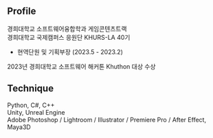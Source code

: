 ## Profile
경희대학교 소프트웨어융합학과 게임콘텐츠트랙  
경희대학교 국제캠퍼스 응원단 KHURS-LA 40기
  - 현역단원 및 기획부장 (2023.5 - 2023.2)

2023년 경희대학교 소프트웨어 해커톤 Khuthon 대상 수상


## Technique
Python, C#, C++  
Unity, Unreal Engine  
Adobe Photoshop / Lightroom / Illustrator / Premiere Pro / After Effect, Maya3D

<!--
**ketchupmustardmayonnaise/ketchupmustardmayonnaise** is a ✨ _special_ ✨ repository because its `README.md` (this file) appears on your GitHub profile.

Here are some ideas to get you started:

- 🔭 I’m currently working on ...
- 🌱 I’m currently learning ...
- 👯 I’m looking to collaborate on ...
- 🤔 I’m looking for help with ...
- 💬 Ask me about ...
- 📫 How to reach me: ...
- 😄 Pronouns: ...
- ⚡ Fun fact: ...
-->
